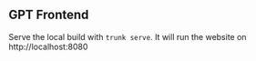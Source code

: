## GPT Frontend

Serve the local build with `trunk serve`. It will run the website on http://localhost:8080
